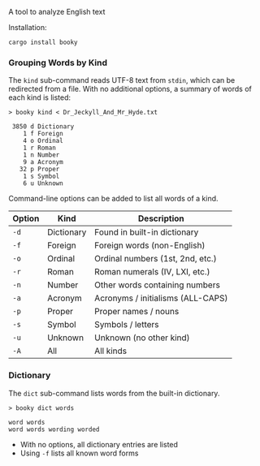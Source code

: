 A tool to analyze English text

Installation:
```shell
cargo install booky
```

### Grouping Words by Kind

The `kind` sub-command reads UTF-8 text from `stdin`, which can be redirected
from a file.  With no additional options, a summary of words of each kind is
listed:

```
> booky kind < Dr_Jeckyll_And_Mr_Hyde.txt

 3850 d Dictionary
    1 f Foreign
    4 o Ordinal
    1 r Roman
    1 n Number
    9 a Acronym
   32 p Proper
    1 s Symbol
    6 u Unknown
```

Command-line options can be added to list all words of a kind.

Option | Kind       | Description
-------|------------|-----------------------------
`-d`   | Dictionary | Found in built-in dictionary
`-f`   | Foreign    | Foreign words (non-English)
`-o`   | Ordinal    | Ordinal numbers (1st, 2nd, etc.)
`-r`   | Roman      | Roman numerals (IV, LXI, etc.)
`-n`   | Number     | Other words containing numbers
`-a`   | Acronym    | Acronyms / initialisms (ALL-CAPS)
`-p`   | Proper     | Proper names / nouns
`-s`   | Symbol     | Symbols / letters
`-u`   | Unknown    | Unknown (no other kind)
`-A`   | All        | All kinds

### Dictionary

The `dict` sub-command lists words from the built-in dictionary.

```
> booky dict words

word words
word words wording worded
```

- With no options, all dictionary entries are listed
- Using `-f` lists all known word forms
